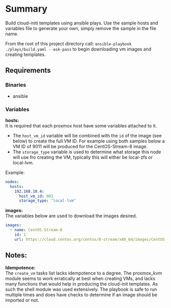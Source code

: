 # Summary
Build cloud-initi templates using ansible plays. Use the sample hosts and variables file to generate your own, simply remove the sample in the file name.

From the root of this project directory call: `ansible-playbook ./plays/build.yaml --ask-pass` to begin downloading vm images and creating templates. 

## Requirements
### Binaries
- ansible

### Variables
__hosts:__  
It is required that each proxmox host have some variables attached to it.  
- The `host_vm_id` variable will be combined with the `id` of the image (see below) to create the full VM ID. For example using both samples below a VM ID of 9011 will be produced for the CentOS-Stream-8 image.
- The `storage_type` variable is used to determine what storage this node will use fro creating the VM, typically this will either be local-zfs or local-lvm.

Example:
``` yaml
nodes:
  hosts:
    192.168.10.4:
      host_vm_id: 901
      storage_type: "local-lvm"
```

__images:__  
The variables below are used to download the images desired.
``` yaml
images:
  - name: CentOS-Stream-8
    id: 1
    url: https://cloud.centos.org/centos/8-stream/x86_64/images/CentOS-Stream-GenericCloud-8-20210603.0.x86_64.qcow2
```

## Notes:
__Idempotence:__  
The `create_vm` tasks list lacks idempotence to a degree. The proxmox_kvm module seems to work erratically at best when creating VMs, and lacks many functions that would help in producing the cloud-init templates. As such the shell module was used extensively. The playbook is safe to run multiple times and does have checks to determine if an image should be imported or not.

